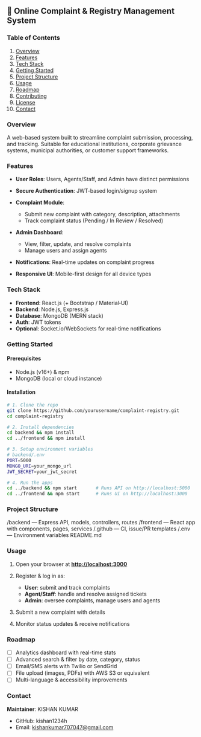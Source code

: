 ## 📝 Online Complaint & Registry Management System

### Table of Contents

1. [Overview](#overview)
2. [Features](#features)
3. [Tech Stack](#tech-stack)
4. [Getting Started](#getting-started)
5. [Project Structure](#project-structure)
6. [Usage](#usage)
7. [Roadmap](#roadmap)
8. [Contributing](#contributing)
9. [License](#license)
10. [Contact](#contact)

### Overview

A web-based system built to streamline complaint submission, processing, and tracking. Suitable for educational institutions, corporate grievance systems, municipal authorities, or customer support frameworks.

### Features

* **User Roles**: Users, Agents/Staff, and Admin have distinct permissions
* **Secure Authentication**: JWT-based login/signup system 
* **Complaint Module**:

  * Submit new complaint with category, description, attachments
  * Track complaint status (Pending / In Review / Resolved)
* **Admin Dashboard**:

  * View, filter, update, and resolve complaints
  * Manage users and assign agents 
* **Notifications**: Real-time updates on complaint progress 
* **Responsive UI**: Mobile-first design for all device types&#x20;

### Tech Stack

* **Frontend**: React.js (+ Bootstrap / Material‑UI)
* **Backend**: Node.js, Express.js
* **Database**: MongoDB (MERN stack) 
* **Auth**: JWT tokens
* **Optional**: Socket.io/WebSockets for real-time notifications

### Getting Started

#### Prerequisites

* Node.js (v16+) & npm
* MongoDB (local or cloud instance)

#### Installation

```bash
# 1. Clone the repo
git clone https://github.com/yourusername/complaint-registry.git
cd complaint-registry

# 2. Install dependencies
cd backend && npm install
cd ../frontend && npm install

# 3. Setup environment variables
# backend/.env
PORT=5000
MONGO_URI=your_mongo_url
JWT_SECRET=your_jwt_secret

# 4. Run the apps
cd ../backend && npm start       # Runs API on http://localhost:5000
cd ../frontend && npm start      # Runs UI on http://localhost:3000
```

### Project Structure


/backend      — Express API, models, controllers, routes
/frontend     — React app with components, pages, services
/.github      — CI, issue/PR templates
/.env         — Environment variables
README.md

### Usage

1. Open your browser at **[http://localhost:3000](http://localhost:3000)**
2. Register & log in as:

   * **User**: submit and track complaints
   * **Agent/Staff**: handle and resolve assigned tickets
   * **Admin**: oversee complaints, manage users and agents
3. Submit a new complaint with details
4. Monitor status updates & receive notifications
### Roadmap

* [ ] Analytics dashboard with real-time stats
* [ ] Advanced search & filter by date, category, status
* [ ] Email/SMS alerts with Twilio or SendGrid
* [ ] File upload (images, PDFs) with AWS S3 or equivalent
* [ ] Multi-language & accessibility improvements
### Contact

**Maintainer**: KISHAN KUMAR

* GitHub: kishan1234h
* Email: kishankumar707047@gmail.com
